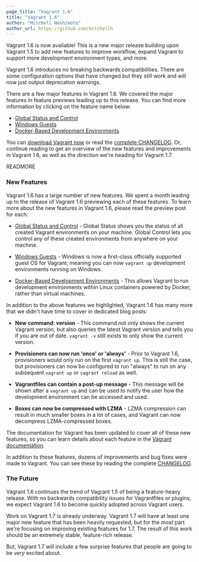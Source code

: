 ```yaml
---
page_title: "Vagrant 1.6"
title: "Vagrant 1.6"
author: "Mitchell Hashimoto"
author_url: https://github.com/mitchellh
---
```


Vagrant 1.6 is now available! This is a new major release building upon
Vagrant 1.5 to add new features to improve workflow, expand Vagrant to
support more development environment types, and more.

Vagrant 1.6 introduces no breaking backwards compatibilities. There are some
configuration options that have changed but they still work and will now just
output deprecation warnings.

There are a few major features in Vagrant 1.6. We covered the major features
in feature previews leading up to this release. You can find more information
by clicking on the feature name below:

  * [Global Status and Control](/blog/vagrant-1-6.html#features)
  * [Windows Guests](/blog/vagrant-1-6.html#features)
  * [Docker-Based Development Environments](/blog/vagrant-1-6.html#features)

You can [download Vagrant now](/downloads.html) or read the
[complete CHANGELOG](https://github.com/mitchellh/vagrant/blob/v1.6.0/CHANGELOG.md).
Or, continue reading to get an overview of the new features and improvements
in Vagrant 1.6, as well as the direction we're heading for Vagrant 1.7.

READMORE

<a id="features"></a>
### New Features

Vagrant 1.6 has a large number of new features. We spent a month leading
up to the release of Vagrant 1.6 previewing each of these features. To
learn more about the new features in Vagrant 1.6, please read the preview
post for each:

  * [Global Status and Control](/blog/feature-preview-vagrant-1-6-global-status.html) -
    Global Status shows you the status of all created Vagrant environments
    on your machine. Global Control lets you control any of these created
    environments from anywhere on your machine.

  * [Windows Guests](/blog/feature-preview-vagrant-1-6-windows.html) -
    Windows is now a first-class officially supported guest OS for
    Vagrant, meaning you can now `vagrant up` development environments running
    on Windows.

  * [Docker-Based Development Environments](/blog/feature-preview-vagrant-1-6-docker-dev-environments.html) -
    This allows Vagrant to run development environments within Linux containers
    powered by Docker, rather than virtual machines.

In addition to the above features we highlighted, Vagrant 1.6 has many more that
we didn't have time to cover in dedicated blog posts:

  * **New command: version** - This command not only shows the current
    Vagrant version, but also queries the latest Vagrant version and tells
    you if you are out of date. `vagrant -v` still exists to only show the
    current version.

  * **Provisioners can now run 'once' or 'always'** - Prior to Vagrant 1.6,
    provisioners would only run on the first `vagrant up`. This is still
    the case, but provisioners can now be configured to run "always" to
    run on any subsequent `vagrant up` or `vagrant reload` as well.

  * **Vagrantfiles can contain a post-up message** - This message will be
    shown after a `vagrant up` and can be used to notify the user how the
    development environment can be accessed and used.

  * **Boxes can now be compressed with LZMA** - LZMA compression can result
    in much smaller boxes in a lot of cases, and Vagrant can now decompress
    LZMA-compressed boxes.

The documentation for Vagrant has been updated to cover all of these new
features, so you can learn details about each feature in the
[Vagrant documentation](https://docs.vagrantup.com).

In addition to these features, dozens of improvements and bug fixes were
made to Vagrant. You can see these by reading the complete
[CHANGELOG](https://github.com/mitchellh/vagrant/blob/v1.6.0/CHANGELOG.md).

### The Future

Vagrant 1.6 continues the trend of Vagrant 1.5 of being a feature-heavy
release. With no backwards compatibility issues for Vagrantfiles or plugins,
we expect Vagrant 1.6 to become quickly adopted across Vagrant users.

Work on Vagrant 1.7 is already underway. Vagrant 1.7 will have at least
one major new feature that has been heavily requested, but for the most
part we're focusing on improving existing features for 1.7. The result
of this work should be an extremely stable, feature-rich release.

But, Vagrant 1.7 will include a few surprise features that people
are going to be _very_ excited about.
